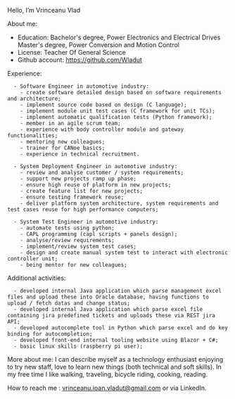 Hello, I’m Vrinceanu Vlad

About me:
- Education: Bachelor's degree, Power Electronics and Electrical Drives
                       Master's degree, Power Conversion and Motion Control            
- License:   Teacher Of General Science     
- Github account: https://github.com/Wladut

Experience:

      - Software Engineer in automotive industry:
		- create software detailed design based on software requirements and architecture;
		- implement source code based on design (C language);
		- implement module unit test cases (C framework for unit TCs);
		- implement automatic qualification tests (Python framework);
		- member in an agile scrum team;
		- experience with body controller module and gateway functionalities;
		- mentoring new colleagues;
		- trainer for CANoe basics;
		- experience in technical recruitment.

      - System Deployment Engineer in automotive industry:
		- review and analyse customer / system requirements;
		- support new projects ramp up phase;
		- ensure high reuse of platform in new projects;
		- create feature list for new projects;
		- ensure testing framework reuse;
		- deliver platform system architecture, system requirements and test cases reuse for high performance computers;

      - System Test Engineer in automotive industry:
		- automate tests using python;
      	- CAPL programming (capl scripts + panels design);
		- analyse/review requirements;
		- implement/review system test cases;
      	- design and create manual system test to interact with electronic controller unit;
		- being mentor for new colleagues;
      
Additional activities:

      - developed internal Java application which parse management excel files and upload these into Oracle database, having functions to upload / fetch datas and change status;
      - developed internal Java application which parse excel file containing jira predefined tickets and uploads these via REST jira API;
      - developed autocomplete tool in Python which parse excel and do key binding for autocompletion;
      - developed front-end internal tooling website using Blazor + C#;
      - basic linux skills (raspberry pi user);
  
More about me: I can describe myself as a technology enthusiast enjoying to try new staff, love to learn new things (both technical and soft skills). In my free time I like walking, traveling, bicycle riding, cooking, reading.

How to reach me : vrinceanu.ioan.vladut@gmail.com or via LinkedIn.
